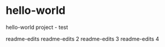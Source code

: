 # hello-world
hello-world project - test

readme-edits
readme-edits 2
readme-edits 3
readme-edits 4
